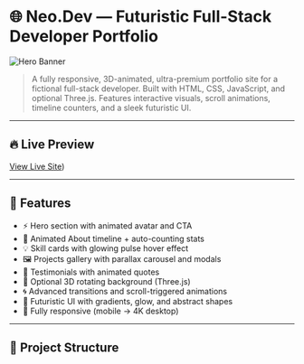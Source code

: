 # 🌐 Neo.Dev — Futuristic Full-Stack Developer Portfolio

![Hero Banner](./assets/images/preview.jpg)

> A fully responsive, 3D-animated, ultra-premium portfolio site for a fictional full-stack developer. Built with HTML, CSS, JavaScript, and optional Three.js. Features interactive visuals, scroll animations, timeline counters, and a sleek futuristic UI.

---

## 🔥 Live Preview
[View Live Site](https://munzir-mdn.github.io/FuturisticPortfolio/))

---

## 🎯 Features

- ⚡ Hero section with animated avatar and CTA
- 🧠 Animated About timeline + auto-counting stats
- 💡 Skill cards with glowing pulse hover effect
- 🖼️ Projects gallery with parallax carousel and modals
- 💬 Testimonials with animated quotes
- 🌌 Optional 3D rotating background (Three.js)
- 🌀 Advanced transitions and scroll-triggered animations
- 💎 Futuristic UI with gradients, glow, and abstract shapes
- 📱 Fully responsive (mobile → 4K desktop)

---

## 📁 Project Structure


